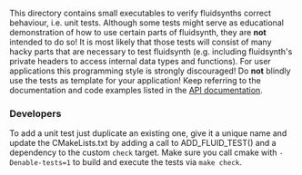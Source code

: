  
This directory contains small executables to verify fluidsynths correct behaviour, i.e. unit tests. Although some tests might serve as educational demonstration of how to use certain parts of fluidsynth, they are **not** intended to do so! It is most likely that those tests will consist of many hacky parts that are necessary to test fluidsynth (e.g. including fluidsynth's private headers to access internal data types and functions). For user applications this programming style is strongly discouraged! Do **not** blindly use the tests as template for your application! Keep referring to the documentation and code examples listed in the [API documentation](http://www.fluidsynth.org/api/).

### Developers

To add a unit test just duplicate an existing one, give it a unique name and update the CMakeLists.txt by adding a call to ADD_FLUID_TEST() and a dependency to the custom `check` target. Make sure you call cmake with `-Denable-tests=1` to build and execute the tests via `make check`.
